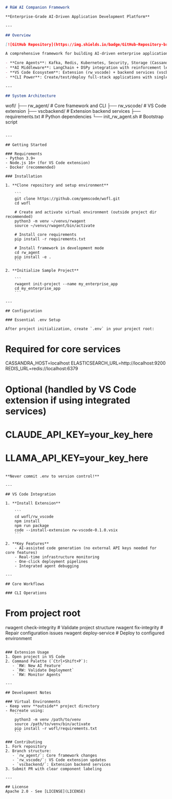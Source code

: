 ```markdown
# R&W AI Companion Framework

**Enterprise-Grade AI-Driven Application Development Platform**

---

## Overview

[![GitHub Repository](https://img.shields.io/badge/GitHub-Repository-brightgreen)](https://github.com/gemscode/wofl.git)

A comprehensive framework for building AI-driven enterprise applications through modular agents and integrated tooling:

- **Core Agents**: Kafka, Redis, Kubernetes, Security, Storage (Cassandra/Elasticsearch), Docker
- **AI Middleware**: LangChain + DSPy integration with reinforcement learning workflows
- **VS Code Ecosystem**: Extension (rw_vscode) + backend services (vscbackend) for seamless development
- **CLI Power**: Create/test/deploy full-stack applications with single commands

---

## System Architecture

```
wofl/
├── rw_agent/          # Core framework and CLI
├── rw_vscode/         # VS Code extension
├── vscbackend/        # Extension backend services
├── requirements.txt   # Python dependencies
└── init_rw_agent.sh   # Bootstrap script
```

---

## Getting Started

### Requirements
- Python 3.9+
- Node.js 16+ (for VS Code extension)
- Docker (recommended)

### Installation

1. **Clone repository and setup environment**

    ```
    git clone https://github.com/gemscode/wofl.git
    cd wofl

    # Create and activate virtual environment (outside project dir recommended)
    python3 -m venv ~/venvs/rwagent
    source ~/venvs/rwagent/bin/activate

    # Install core requirements
    pip install -r requirements.txt

    # Install framework in development mode
    cd rw_agent
    pip install -e .
    ```

2. **Initialize Sample Project**

    ```
    rwagent init-project --name my_enterprise_app
    cd my_enterprise_app
    ```

---

## Configuration

### Essential .env Setup

After project initialization, create `.env` in your project root:

```
# Required for core services
CASSANDRA_HOST=localhost
ELASTICSEARCH_URL=http://localhost:9200
REDIS_URL=redis://localhost:6379

# Optional (handled by VS Code extension if using integrated services)
# CLAUDE_API_KEY=your_key_here
# LLAMA_API_KEY=your_key_here
```

**Never commit .env to version control!**

---

## VS Code Integration

1. **Install Extension**

    ```
    cd wofl/rw_vscode
    npm install
    npm run package
    code --install-extension rw-vscode-0.1.0.vsix
    ```

2. **Key Features**
    - AI-assisted code generation (no external API keys needed for core features)
    - Real-time infrastructure monitoring
    - One-click deployment pipelines
    - Integrated agent debugging

---

## Core Workflows

### CLI Operations

```
# From project root
rwagent check-integrity    # Validate project structure
rwagent fix-integrity     # Repair configuration issues
rwagent deploy-service    # Deploy to configured environment
```

### Extension Usage
1. Open project in VS Code
2. Command Palette (`Ctrl+Shift+P`):
   - `RW: New AI Feature`
   - `RW: Validate Deployment`
   - `RW: Monitor Agents`

---

## Development Notes

### Virtual Environments
- Keep venv **outside** project directory
- Recreate using:
    ```
    python3 -m venv /path/to/venv
    source /path/to/venv/bin/activate
    pip install -r wofl/requirements.txt
    ```

### Contributing
1. Fork repository
2. Branch structure:
   - `rw_agent/`: Core framework changes
   - `rw_vscode/`: VS Code extension updates
   - `vscbackend/`: Extension backend services
3. Submit PR with clear component labeling

---

## License
Apache 2.0 - See [LICENSE](LICENSE)
```

